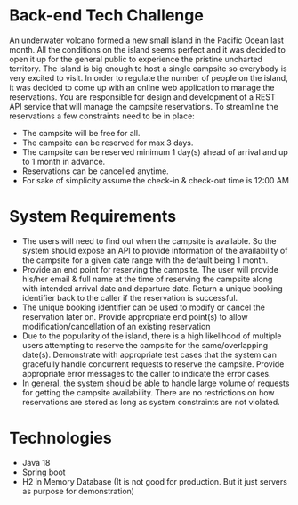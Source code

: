 # Back-end Tech Challenge
An underwater volcano formed a new small island in the Pacific Ocean last month. All the conditions on the island seems perfect and it was
decided to open it up for the general public to experience the pristine uncharted territory.
The island is big enough to host a single campsite so everybody is very excited to visit. In order to regulate the number of people on the island, it
was decided to come up with an online web application to manage the reservations. You are responsible for design and development of a REST
API service that will manage the campsite reservations.
To streamline the reservations a few constraints need to be in place:
- The campsite will be free for all.
- The campsite can be reserved for max 3 days.
- The campsite can be reserved minimum 1 day(s) ahead of arrival and up to 1 month in advance.
- Reservations can be cancelled anytime.
- For sake of simplicity assume the check-in & check-out time is 12:00 AM

# System Requirements
- The users will need to find out when the campsite is available. So the system should expose an API to provide information of the
availability of the campsite for a given date range with the default being 1 month.
- Provide an end point for reserving the campsite. The user will provide his/her email & full name at the time of reserving the campsite
along with intended arrival date and departure date. Return a unique booking identifier back to the caller if the reservation is successful.
- The unique booking identifier can be used to modify or cancel the reservation later on. Provide appropriate end point(s) to allow
modification/cancellation of an existing reservation
- Due to the popularity of the island, there is a high likelihood of multiple users attempting to reserve the campsite for the same/overlapping
date(s). Demonstrate with appropriate test cases that the system can gracefully handle concurrent requests to reserve the campsite.
Provide appropriate error messages to the caller to indicate the error cases.
- In general, the system should be able to handle large volume of requests for getting the campsite availability.
There are no restrictions on how reservations are stored as long as system constraints are not violated.

# Technologies
- Java 18 
- Spring boot
- H2 in Memory Database (It is not good for production. But it just servers as purpose for demonstration)